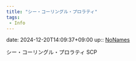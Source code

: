 ```yaml
---
title: "シー・コーリングル・プロラティ"
tags:
 - Info
---
```


date: 2024-12-20T14:09:37+09:00
up:: [NoNames](../Bar/Novel/Chaos/NoNames.md)

シー・コーリングル・プロラティ
SCP